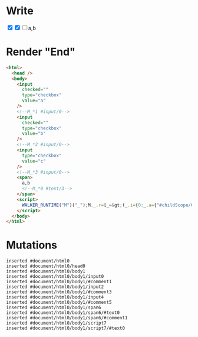 # Write
  <input type=checkbox checked value=a><!--M_*1 #input/0--><input type=checkbox checked value=b><!--M_*2 #input/0--><input type=checkbox value=c><!--M_*3 #input/0--><span>a,b<!--M_*0 #text/3--></span><script>WALKER_RUNTIME("M")("_");M._.r=[_=>(_.i={0:_.a={"#childScope/0":_.b={"#input/0:":_.c=["a","b"],"#input/0=":"checkedValues",input:_.d={checkedValues:_.c,value:"a"}},"#childScope/1":_.e={"#input/0:":_.c,"#input/0=":"checkedValues",input:_.f={checkedValues:_.c,value:"b"}},"#childScope/2":_.g={"#input/0:":_.c,"#input/0=":"checkedValues",input:_.h={checkedValues:_.c,value:"c"}}},1:_.b,2:_.e,3:_.g},_.b["#input/0;"]=_.d.checkedValuesChange=_._["packages/translator-tags/src/__tests__/fixtures/controllable-checked-values-spread/template.marko_0/checkedValuesChange"](_.a),_.e["#input/0;"]=_.f.checkedValuesChange=_._["packages/translator-tags/src/__tests__/fixtures/controllable-checked-values-spread/template.marko_0/checkedValuesChange_0"](_.a),_.g["#input/0;"]=_.h.checkedValuesChange=_._["packages/translator-tags/src/__tests__/fixtures/controllable-checked-values-spread/template.marko_0/checkedValuesChange_0"](_.a),_.i),1,"packages/translator-tags/src/__tests__/fixtures/controllable-checked-values-spread/components/checkbox.marko_0_input",2,"packages/translator-tags/src/__tests__/fixtures/controllable-checked-values-spread/components/checkbox.marko_0_input",3,"packages/translator-tags/src/__tests__/fixtures/controllable-checked-values-spread/components/checkbox.marko_0_input",0];M._.w()</script>


# Render "End"
```html
<html>
  <head />
  <body>
    <input
      checked=""
      type="checkbox"
      value="a"
    />
    <!--M_*1 #input/0-->
    <input
      checked=""
      type="checkbox"
      value="b"
    />
    <!--M_*2 #input/0-->
    <input
      type="checkbox"
      value="c"
    />
    <!--M_*3 #input/0-->
    <span>
      a,b
      <!--M_*0 #text/3-->
    </span>
    <script>
      WALKER_RUNTIME("M")("_");M._.r=[_=&gt;(_.i={0:_.a={"#childScope/0":_.b={"#input/0:":_.c=["a","b"],"#input/0=":"checkedValues",input:_.d={checkedValues:_.c,value:"a"}},"#childScope/1":_.e={"#input/0:":_.c,"#input/0=":"checkedValues",input:_.f={checkedValues:_.c,value:"b"}},"#childScope/2":_.g={"#input/0:":_.c,"#input/0=":"checkedValues",input:_.h={checkedValues:_.c,value:"c"}}},1:_.b,2:_.e,3:_.g},_.b["#input/0;"]=_.d.checkedValuesChange=_._["packages/translator-tags/src/__tests__/fixtures/controllable-checked-values-spread/template.marko_0/checkedValuesChange"](_.a),_.e["#input/0;"]=_.f.checkedValuesChange=_._["packages/translator-tags/src/__tests__/fixtures/controllable-checked-values-spread/template.marko_0/checkedValuesChange_0"](_.a),_.g["#input/0;"]=_.h.checkedValuesChange=_._["packages/translator-tags/src/__tests__/fixtures/controllable-checked-values-spread/template.marko_0/checkedValuesChange_0"](_.a),_.i),1,"packages/translator-tags/src/__tests__/fixtures/controllable-checked-values-spread/components/checkbox.marko_0_input",2,"packages/translator-tags/src/__tests__/fixtures/controllable-checked-values-spread/components/checkbox.marko_0_input",3,"packages/translator-tags/src/__tests__/fixtures/controllable-checked-values-spread/components/checkbox.marko_0_input",0];M._.w()
    </script>
  </body>
</html>
```

# Mutations
```
inserted #document/html0
inserted #document/html0/head0
inserted #document/html0/body1
inserted #document/html0/body1/input0
inserted #document/html0/body1/#comment1
inserted #document/html0/body1/input2
inserted #document/html0/body1/#comment3
inserted #document/html0/body1/input4
inserted #document/html0/body1/#comment5
inserted #document/html0/body1/span6
inserted #document/html0/body1/span6/#text0
inserted #document/html0/body1/span6/#comment1
inserted #document/html0/body1/script7
inserted #document/html0/body1/script7/#text0
```